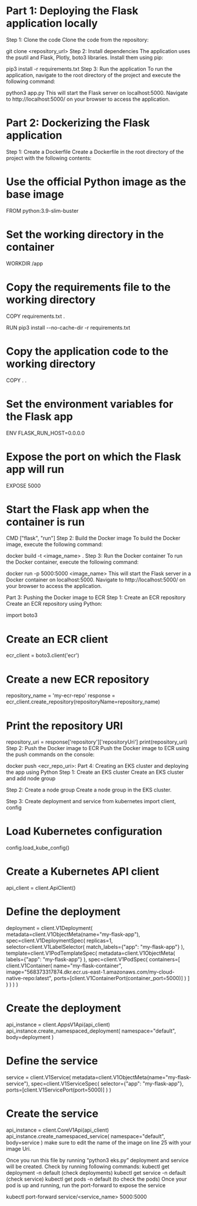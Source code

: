  # Part 1: Deploying the Flask application locally
Step 1: Clone the code
Clone the code from the repository:

git clone <repository_url>
Step 2: Install dependencies
The application uses the psutil and Flask, Plotly, boto3 libraries. Install them using pip:

pip3 install -r requirements.txt
Step 3: Run the application
To run the application, navigate to the root directory of the project and execute the following command:

python3 app.py
This will start the Flask server on localhost:5000. Navigate to http://localhost:5000/ on your browser to access the application.

# Part 2: Dockerizing the Flask application
Step 1: Create a Dockerfile
Create a Dockerfile in the root directory of the project with the following contents:

# Use the official Python image as the base image
FROM python:3.9-slim-buster

# Set the working directory in the container
WORKDIR /app

# Copy the requirements file to the working directory
COPY requirements.txt .

RUN pip3 install --no-cache-dir -r requirements.txt

# Copy the application code to the working directory
COPY . .

# Set the environment variables for the Flask app
ENV FLASK_RUN_HOST=0.0.0.0

# Expose the port on which the Flask app will run
EXPOSE 5000

# Start the Flask app when the container is run
CMD ["flask", "run"]
Step 2: Build the Docker image
To build the Docker image, execute the following command:

docker build -t <image_name> .
Step 3: Run the Docker container
To run the Docker container, execute the following command:

docker run -p 5000:5000 <image_name>
This will start the Flask server in a Docker container on localhost:5000. Navigate to http://localhost:5000/ on your browser to access the application.

Part 3: Pushing the Docker image to ECR
Step 1: Create an ECR repository
Create an ECR repository using Python:

import boto3

# Create an ECR client
ecr_client = boto3.client('ecr')

# Create a new ECR repository
repository_name = 'my-ecr-repo'
response = ecr_client.create_repository(repositoryName=repository_name)

# Print the repository URI
repository_uri = response['repository']['repositoryUri']
print(repository_uri)
Step 2: Push the Docker image to ECR
Push the Docker image to ECR using the push commands on the console:

docker push <ecr_repo_uri>:<tag>
Part 4: Creating an EKS cluster and deploying the app using Python
Step 1: Create an EKS cluster
Create an EKS cluster and add node group

Step 2: Create a node group
Create a node group in the EKS cluster.

Step 3: Create deployment and service
from kubernetes import client, config

# Load Kubernetes configuration
config.load_kube_config()

# Create a Kubernetes API client
api_client = client.ApiClient()

# Define the deployment
deployment = client.V1Deployment(
    metadata=client.V1ObjectMeta(name="my-flask-app"),
    spec=client.V1DeploymentSpec(
        replicas=1,
        selector=client.V1LabelSelector(
            match_labels={"app": "my-flask-app"}
        ),
        template=client.V1PodTemplateSpec(
            metadata=client.V1ObjectMeta(
                labels={"app": "my-flask-app"}
            ),
            spec=client.V1PodSpec(
                containers=[
                    client.V1Container(
                        name="my-flask-container",
                        image="568373317874.dkr.ecr.us-east-1.amazonaws.com/my-cloud-native-repo:latest",
                        ports=[client.V1ContainerPort(container_port=5000)]
                    )
                ]
            )
        )
    )
)

# Create the deployment
api_instance = client.AppsV1Api(api_client)
api_instance.create_namespaced_deployment(
    namespace="default",
    body=deployment
)

# Define the service
service = client.V1Service(
    metadata=client.V1ObjectMeta(name="my-flask-service"),
    spec=client.V1ServiceSpec(
        selector={"app": "my-flask-app"},
        ports=[client.V1ServicePort(port=5000)]
    )
)

# Create the service
api_instance = client.CoreV1Api(api_client)
api_instance.create_namespaced_service(
    namespace="default",
    body=service
)
make sure to edit the name of the image on line 25 with your image Uri.

Once you run this file by running “python3 eks.py” deployment and service will be created.
Check by running following commands:
kubectl get deployment -n default (check deployments)
kubectl get service -n default (check service)
kubectl get pods -n default (to check the pods)
Once your pod is up and running, run the port-forward to expose the service

kubectl port-forward service/<service_name> 5000:5000
